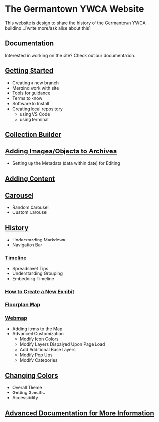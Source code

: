 # The Germantown YWCA Website
This website is design to share the history of the Germantown YWCA building...[write more/ask alice about this]


## Documentation 
Interested in working on the site? Check out our documentation.

## [Getting Started](./background-info.md)
- Creating a new branch
- Merging work with site
- Tools for guidance
- Terms to know
- Software to Install
- Creating local repository
    - using VS Code
    - using terminal

## [Collection Builder](./cb-docs.md)

## [Adding Images/Objects to Archives](./metadata-docs.md)
- Setting up the Metadata (data within date) for Editing

## [Adding Content](./adding-content.md)
## [Carousel](./carousel.md)
- Random Carousel
- Custom Carousel

## [History](./history.md)
- Understanding Markdown
- Navigation Bar

### [Timeline](./timeline.md)
- Spreadsheet Tips
- Understanding Grouping
- Embedding Timeline

### [How to Create a New Exhibit](./exhbit-creation.md)

### [Floorplan Map](./Floorplan-map.md)

### [Webmap](./web-map-docs.md)
- Adding items to the Map
- Advanced Customization
    - Modify Icon Colors
    - Modify Layers Dispalyed Upon Page Load
    - Add Additional Base Layers
    - Modify Pop Ups
    - Modify Categories

## [Changing Colors](./changing-colors.md)
- Overall Theme
- Getting Specific
- Accessibility

## [Advanced Documentation for More Information](./advanced.md)
